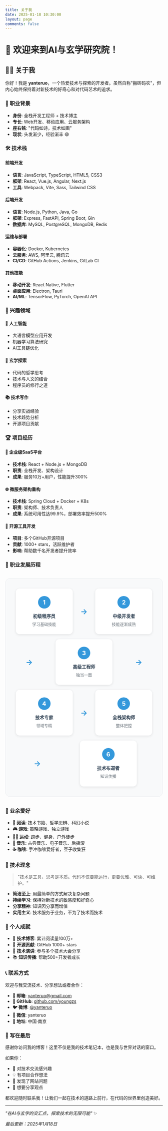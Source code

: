 ```yaml
---
title: 关于我
date: 2025-01-18 10:30:00
layout: page
comments: false
---
```


# 👋 欢迎来到AI与玄学研究院！

## 🧑‍💻 关于我

你好！我是 **yanteruo**，一个热爱技术与探索的开发者。虽然自称"搬砖码农"，但内心始终保持着对新技术的好奇心和对代码艺术的追求。

### 💼 职业背景

- **身份**: 全栈开发工程师 + 技术博主
- **专长**: Web开发、移动应用、云服务架构
- **座右铭**: "代码如诗，技术如画"
- **现状**: 头发渐少，经验渐丰 😄

### 🛠 技术栈

#### 前端开发
- **语言**: JavaScript, TypeScript, HTML5, CSS3
- **框架**: React, Vue.js, Angular, Next.js
- **工具**: Webpack, Vite, Sass, Tailwind CSS

#### 后端开发
- **语言**: Node.js, Python, Java, Go
- **框架**: Express, FastAPI, Spring Boot, Gin
- **数据库**: MySQL, PostgreSQL, MongoDB, Redis

#### 运维与部署
- **容器化**: Docker, Kubernetes
- **云服务**: AWS, 阿里云, 腾讯云
- **CI/CD**: GitHub Actions, Jenkins, GitLab CI

#### 其他技能
- **移动开发**: React Native, Flutter
- **桌面应用**: Electron, Tauri
- **AI/ML**: TensorFlow, PyTorch, OpenAI API

### 🎯 兴趣领域

#### 🤖 人工智能
- 大语言模型应用开发
- 机器学习算法研究
- AI工具链优化

#### 🔮 玄学探索
- 代码的哲学思考
- 技术与人文的结合
- 程序员的修行之道

#### 📚 技术写作
- 分享实战经验
- 技术趋势分析
- 开源项目贡献

### 🏆 项目经历

#### 📱 企业级SaaS平台
- **技术栈**: React + Node.js + MongoDB
- **职责**: 全栈开发、架构设计
- **成果**: 服务10万+用户，性能提升300%

#### 🌐 微服务架构重构
- **技术栈**: Spring Cloud + Docker + K8s
- **职责**: 架构师、技术负责人
- **成果**: 系统可用性达99.9%，部署效率提升500%

#### 🔧 开源工具开发
- **项目**: 多个GitHub开源项目
- **贡献**: 1000+ stars，活跃维护者
- **影响**: 帮助数千名开发者提升效率

### 🎨 职业发展历程

<div class="career-progression">
    <div class="career-step">
        <div class="step-number">1</div>
        <div class="step-content">
            <h4>初级程序员</h4>
            <p>学习基础技能</p>
        </div>
    </div>
    <div class="career-arrow">→</div>    
    <div class="career-step">
        <div class="step-number">2</div>
        <div class="step-content">
            <h4>中级开发者</h4>
            <p>技能逐渐成熟</p>
        </div>
    </div>
    <div class="career-arrow">→</div>    
    <div class="career-step">
        <div class="step-number">3</div>
        <div class="step-content">
            <h4>高级工程师</h4>
            <p>独当一面</p>
        </div>
    </div>
    <div class="career-arrow">→</div>    
    <div class="career-step">
        <div class="step-number">4</div>
        <div class="step-content">
            <h4>技术专家</h4>
            <p>领域专精</p>
        </div>
    </div>
    <div class="career-arrow">→</div>    
    <div class="career-step">
        <div class="step-number">5</div>
        <div class="step-content">
            <h4>全栈架构师</h4>
            <p>整体把控</p>
        </div>
    </div>
    <div class="career-arrow">→</div>    
    <div class="career-step">
        <div class="step-number">6</div>
        <div class="step-content">
            <h4>技术布道者</h4>
            <p>知识传播</p>
        </div>
    </div>
</div>

### 🎨 业余爱好

- **📖 阅读**: 技术书籍、哲学思辨、科幻小说
- **🎮 游戏**: 策略游戏、独立游戏
- **🏃‍♂️ 运动**: 跑步、健身、户外徒步
- **🎵 音乐**: 古典音乐、电子音乐、后摇滚
- **☕ 咖啡**: 手冲咖啡爱好者，豆子收集狂

### 💭 技术理念

> "技术是工具，思考是本质。代码不仅要能运行，更要优雅、可读、可维护。"

- **简洁至上**: 用最简单的方式解决复杂问题
- **持续学习**: 保持对新技术的敏感度和好奇心
- **分享精神**: 知识因分享而增值
- **实用主义**: 技术服务于业务，不为了技术而技术

### 🌟 个人成就

- 🏅 **技术博客**: 累计阅读量100万+
- 🎯 **开源贡献**: GitHub 1000+ stars
- 🚀 **技术演讲**: 参与多个技术大会分享
- 📚 **知识传播**: 帮助500+开发者成长

### 📞 联系方式

欢迎与我交流技术、分享想法或者合作：

- **📧 邮箱**: [yanteruo@gmail.com](mailto:yanteruo@gmail.com)
- **🐙 GitHub**: [github.com/youngzs](https://github.com/youngzs)
- **🐦 微博**: [@yanteruo](https://weibo.com/u/1279981594)
- **💬 微信**: yanteruo
- **📍 地址**: 中国·南京

### 🎉 写在最后

感谢你访问我的博客！这里不仅是我的技术笔记本，也是我与世界对话的窗口。

如果你：
- 🤝 对技术交流感兴趣
- 💡 有项目合作想法  
- 🐛 发现了网站问题
- 💭 想要分享观点

都欢迎随时联系我！让我们一起在技术的道路上前行，在代码的世界里创造美好。

---

*"在AI与玄学的交汇点，探索技术的无限可能"* ✨

*最后更新：2025年1月18日*

<style>
/* ========================================
   About页面特定样式 - 只包含页面特有功能
   ======================================== */

/* 职业发展历程组件 - About页面特有功能 */
.career-progression {
    display: flex;
    flex-wrap: wrap;
    align-items: center;
    justify-content: center;
    gap: 1rem;
    margin: 2rem 0;
    padding: 2rem;
    background: #f8f9fa;
    border-radius: 15px;
    border: 1px solid #e9ecef;
}

.career-step {
    display: flex;
    flex-direction: column;
    align-items: center;
    text-align: center;
    background: #ffffff;
    border-radius: 12px;
    padding: 1.5rem 1rem;
    box-shadow: 0 2px 8px rgba(0,0,0,0.1);
    transition: transform 0.3s ease, box-shadow 0.3s ease;
    min-width: 120px;
    max-width: 150px;
}

.career-step:hover {
    transform: translateY(-5px);
    box-shadow: 0 4px 15px rgba(0,0,0,0.15);
}

.step-number {
    width: 40px;
    height: 40px;
    background: #3498db;
    color: white;
    border-radius: 50%;
    display: flex;
    align-items: center;
    justify-content: center;
    font-weight: bold;
    font-size: 1.2rem;
    margin-bottom: 1rem;
}

.step-content h4 {
    font-size: 0.9rem;
    font-weight: 600;
    margin: 0 0 0.5rem 0;
    color: #2c3e50;
    line-height: 1.3;
}

.step-content p {
    font-size: 0.8rem;
    color: #6c757d;
    margin: 0;
    line-height: 1.2;
}

.career-arrow {
    font-size: 1.5rem;
    color: #3498db;
    font-weight: bold;
    margin: 0 0.5rem;
}

/* 深色模式支持 - About页面特有组件 */
@media (prefers-color-scheme: dark) {
    .career-progression {
        background: #2d3748;
        border-color: #4a5568;
    }
    
    .career-step {
        background: #374151;
        color: #e2e8f0;
        box-shadow: 0 2px 8px rgba(0,0,0,0.3);
    }
    
    .career-step:hover {
        box-shadow: 0 4px 15px rgba(0,0,0,0.4);
    }
    
    .step-number {
        background: #63b3ed;
        color: #1a202c;
    }
    
    .step-content h4 {
        color: #e2e8f0;
    }
    
    .step-content p {
        color: #a0aec0;
    }
    
    .career-arrow {
        color: #63b3ed;
    }
}

/* 响应式设计 - About页面特有布局 */
@media (max-width: 768px) {
    .career-progression {
        flex-direction: column;
        gap: 1rem;
        padding: 1.5rem 1rem;
    }
    
    .career-step {
        min-width: auto;
        max-width: none;
        width: 100%;
        max-width: 280px;
    }
    
    .career-arrow {
        transform: rotate(90deg);
        margin: 0;
    }
}

@media (max-width: 1024px) and (min-width: 769px) {
    .career-progression {
        justify-content: space-around;
    }
    
    .career-step {
        flex: 0 1 calc(50% - 2rem);
        min-width: 120px;
    }
}
</style>
